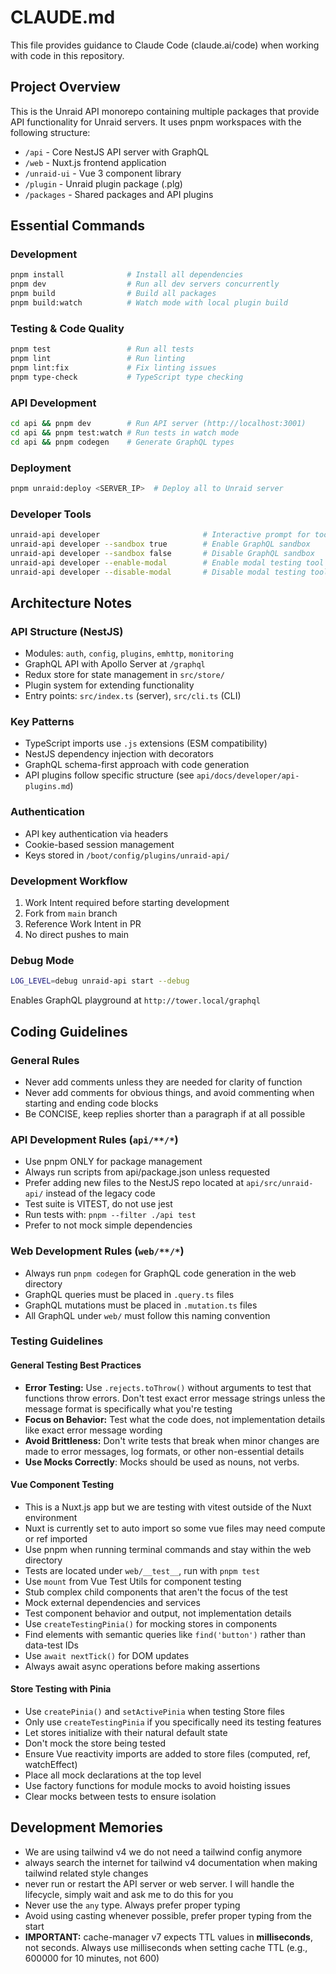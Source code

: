 # CLAUDE.md

This file provides guidance to Claude Code (claude.ai/code) when working with code in this repository.

## Project Overview

This is the Unraid API monorepo containing multiple packages that provide API functionality for Unraid servers. It uses pnpm workspaces with the following structure:

- `/api` - Core NestJS API server with GraphQL
- `/web` - Nuxt.js frontend application
- `/unraid-ui` - Vue 3 component library
- `/plugin` - Unraid plugin package (.plg)
- `/packages` - Shared packages and API plugins

## Essential Commands

### Development

```bash
pnpm install              # Install all dependencies
pnpm dev                  # Run all dev servers concurrently
pnpm build                # Build all packages
pnpm build:watch          # Watch mode with local plugin build
```

### Testing & Code Quality

```bash
pnpm test                 # Run all tests
pnpm lint                 # Run linting
pnpm lint:fix             # Fix linting issues
pnpm type-check           # TypeScript type checking
```

### API Development

```bash
cd api && pnpm dev        # Run API server (http://localhost:3001)
cd api && pnpm test:watch # Run tests in watch mode
cd api && pnpm codegen    # Generate GraphQL types
```

### Deployment

```bash
pnpm unraid:deploy <SERVER_IP>  # Deploy all to Unraid server
```

### Developer Tools

```bash
unraid-api developer                       # Interactive prompt for tools
unraid-api developer --sandbox true        # Enable GraphQL sandbox
unraid-api developer --sandbox false       # Disable GraphQL sandbox
unraid-api developer --enable-modal        # Enable modal testing tool
unraid-api developer --disable-modal       # Disable modal testing tool
```

## Architecture Notes

### API Structure (NestJS)

- Modules: `auth`, `config`, `plugins`, `emhttp`, `monitoring`
- GraphQL API with Apollo Server at `/graphql`
- Redux store for state management in `src/store/`
- Plugin system for extending functionality
- Entry points: `src/index.ts` (server), `src/cli.ts` (CLI)

### Key Patterns

- TypeScript imports use `.js` extensions (ESM compatibility)
- NestJS dependency injection with decorators
- GraphQL schema-first approach with code generation
- API plugins follow specific structure (see `api/docs/developer/api-plugins.md`)

### Authentication

- API key authentication via headers
- Cookie-based session management
- Keys stored in `/boot/config/plugins/unraid-api/`

### Development Workflow

1. Work Intent required before starting development
2. Fork from `main` branch
3. Reference Work Intent in PR
4. No direct pushes to main

### Debug Mode

```bash
LOG_LEVEL=debug unraid-api start --debug
```

Enables GraphQL playground at `http://tower.local/graphql`

## Coding Guidelines

### General Rules

- Never add comments unless they are needed for clarity of function
- Never add comments for obvious things, and avoid commenting when starting and ending code blocks
- Be CONCISE, keep replies shorter than a paragraph if at all possible

### API Development Rules (`api/**/*`)

- Use pnpm ONLY for package management
- Always run scripts from api/package.json unless requested
- Prefer adding new files to the NestJS repo located at `api/src/unraid-api/` instead of the legacy code
- Test suite is VITEST, do not use jest
- Run tests with: `pnpm --filter ./api test`
- Prefer to not mock simple dependencies

### Web Development Rules (`web/**/*`)

- Always run `pnpm codegen` for GraphQL code generation in the web directory
- GraphQL queries must be placed in `.query.ts` files
- GraphQL mutations must be placed in `.mutation.ts` files
- All GraphQL under `web/` must follow this naming convention

### Testing Guidelines

#### General Testing Best Practices

- **Error Testing:** Use `.rejects.toThrow()` without arguments to test that functions throw errors. Don't test exact error message strings unless the message format is specifically what you're testing
- **Focus on Behavior:** Test what the code does, not implementation details like exact error message wording
- **Avoid Brittleness:** Don't write tests that break when minor changes are made to error messages, log formats, or other non-essential details
- **Use Mocks Correctly**: Mocks should be used as nouns, not verbs.

#### Vue Component Testing

- This is a Nuxt.js app but we are testing with vitest outside of the Nuxt environment
- Nuxt is currently set to auto import so some vue files may need compute or ref imported
- Use pnpm when running terminal commands and stay within the web directory
- Tests are located under `web/__test__`, run with `pnpm test`
- Use `mount` from Vue Test Utils for component testing
- Stub complex child components that aren't the focus of the test
- Mock external dependencies and services
- Test component behavior and output, not implementation details
- Use `createTestingPinia()` for mocking stores in components
- Find elements with semantic queries like `find('button')` rather than data-test IDs
- Use `await nextTick()` for DOM updates
- Always await async operations before making assertions

#### Store Testing with Pinia

- Use `createPinia()` and `setActivePinia` when testing Store files
- Only use `createTestingPinia` if you specifically need its testing features
- Let stores initialize with their natural default state
- Don't mock the store being tested
- Ensure Vue reactivity imports are added to store files (computed, ref, watchEffect)
- Place all mock declarations at the top level
- Use factory functions for module mocks to avoid hoisting issues
- Clear mocks between tests to ensure isolation

## Development Memories

- We are using tailwind v4 we do not need a tailwind config anymore 
- always search the internet for tailwind v4 documentation when making tailwind related style changes
- never run or restart the API server or web server. I will handle the lifecycle, simply wait and ask me to do this for you
- Never use the `any` type. Always prefer proper typing
- Avoid using casting whenever possible, prefer proper typing from the start
- **IMPORTANT:** cache-manager v7 expects TTL values in **milliseconds**, not seconds. Always use milliseconds when setting cache TTL (e.g., 600000 for 10 minutes, not 600)
